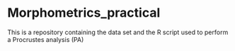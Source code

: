# Morphometrics_practical
This is a repository containing the data set and the R script used to perform a Procrustes analysis (PA)
